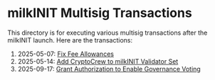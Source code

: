 # milkINIT Multisig Transactions

This directory is for executing various multisig transactions after the milkINIT launch.
Here are the transactions:

1. 2025-05-07: [Fix Fee Allowances](./01_feegrant/)
2. 2025-05-14: [Add CryptoCrew to milkINIT Validator Set](./02_add_cryptocrew/)
3. 2025-09-17: [Grant Authorization to Enable Governance Voting](./03_vote/)
